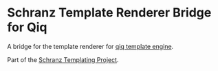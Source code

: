 # Schranz Template Renderer Bridge for Qiq

A bridge for the template renderer for [qiq template engine](https://github.com/qiqphp/qiq).

Part of the [Schranz Templating Project](https://github.com/schranz-templating/templating).
